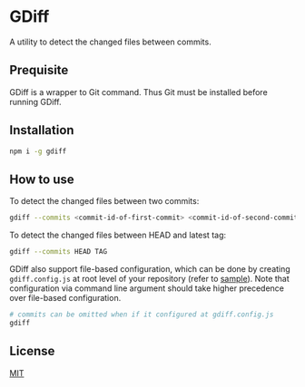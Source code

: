 # GDiff

A utility to detect the changed files between commits.

## Prequisite

GDiff is a wrapper to Git command. Thus Git must be installed before running GDiff.

## Installation

```bash
npm i -g gdiff
```

## How to use

To detect the changed files between two commits:

```bash
gdiff --commits <commit-id-of-first-commit> <commit-id-of-second-commit>
```

To detect the changed files between HEAD and latest tag:

```bash
gdiff --commits HEAD TAG
```

GDiff also support file-based configuration, which can be done by creating `gdiff.config.js` at root level of your repository (refer to [sample](sample/gdiff.config.js)). Note that configuration via command line argument should take higher precedence over file-based configuration.

```bash
# commits can be omitted when if it configured at gdiff.config.js
gdiff
```

## License

[MIT](LICENSE.md)
